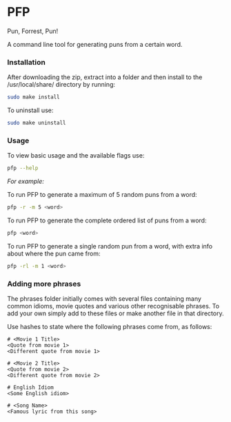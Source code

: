 # PFP
Pun, Forrest, Pun!

A command line tool for generating puns from a certain word.

### Installation

After downloading the zip, extract into a folder and then install to the /usr/local/share/ directory by running:
```bash
sudo make install
```

To uninstall use:
```bash
sudo make uninstall
```

### Usage

To view basic usage and the available flags use:
```bash
pfp --help
```
_For example:_

To run PFP to generate a maximum of 5 random puns from a word:
```bash
pfp -r -m 5 <word>
```

To run PFP to generate the complete ordered list of puns from a word:
```bash
pfp <word>
```

To run PFP to generate a single random pun from a word, with extra info about where the pun came from:
```bash
pfp -rl -m 1 <word>
```

### Adding more phrases

The phrases folder initially comes with several files containing many common idioms, movie quotes and various other recognisable phrases. To add your own simply add to these files or make another file in that directory.

Use hashes to state where the following phrases come from, as follows:

```
# <Movie 1 Title>
<Quote from movie 1>
<Different quote from movie 1>

# <Movie 2 Title>
<Quote from movie 2>
<Different quote from movie 2>

# English Idiom
<Some English idiom>

# <Song Name>
<Famous lyric from this song>
```
